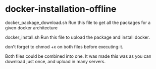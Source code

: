 # docker-installation-offline

docker_package_download.sh
Run this file to get all the packages for a given docker architecture

docker_install.sh
Run this file to upload the package and install docker. 

don't forget to chmod +x on both files before executing it. 

Both files could be combined into one. It was made this was as you can download just once, and upload in many servers. 
